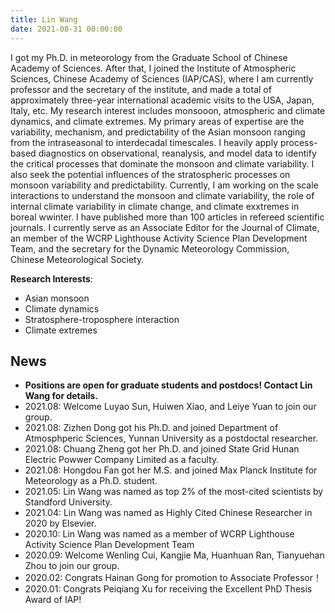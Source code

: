 ```yaml
---
title: Lin Wang
date: 2021-08-31 00:00:00
---
```


I got my Ph.D. in meteorology from the Graduate School of Chinese Academy of Sciences. After that, I joined the Institute of Atmospheric Sciences, Chinese Academy of Sciences (IAP/CAS), where I am currently professor and the secretary of the institute, and made a total of approximately three-year international academic visits to the USA, Japan, Italy, etc. My research interest includes monsooon, atmospheric and climate dynamics, and climate extremes. My primary areas of expertise are the variability, mechanism, and predictability of the Asian monsoon ranging from the intraseasonal to interdecadal timescales. I heavily apply process-based diagnostics on observational, reanalysis, and model data to identify the critical processes that dominate the monsoon and climate variability. I also seek the potential influences of the stratospheric processes on monsoon variability and predictability. Currently, I am working on the scale interactions to understand the monsoon and climate variability, the role of internal climate variability in climate change, and climate exxtremes in boreal wwinter. I have published more than 100 articles in refereed scientific journals. I currently serve as an Associate Editor for the Journal of Climate, an member of the WCRP Lighthouse Activity Science Plan Development Team, and the secretary for the Dynamic Meteorology Commission, Chinese Meteorological Society.

**Research Interests**: 
- Asian monsoon
- Climate dynamics
- Stratosphere-troposphere interaction
- Climate extremes

## News

- **Positions are open for graduate students and postdocs! Contact Lin Wang for details.**
- 2021.08: Welcome Luyao Sun, Huiwen Xiao, and Leiye Yuan to join our group.
- 2021.08: Zizhen Dong got his Ph.D. and joined Department of Atmosphperic Sciences, Yunnan University as a postdoctal researcher.
- 2021.08: Chuang Zheng got her Ph.D. and joined State Grid Hunan Electric Powwer Company Limited as a faculty.
- 2021.08: Hongdou Fan got her M.S. and joined Max Planck Institute for Meteorology as a Ph.D. student.
- 2021.05: Lin Wang was named as top 2% of the most-cited scientists by Standford University.
- 2021.04: Lin Wang was named as Highly Cited Chinese Researcher in 2020 by Elsevier.
- 2020.10: Lin Wang was named as a member of WCRP Lighthouse Activity Science Plan Development Team
- 2020.09: Welcome Wenling Cui, Kangjie Ma, Huanhuan Ran, Tianyuehan Zhou to join our group.
- 2020.02: Congrats Hainan Gong for promotion to Associate Professor！
- 2020.01: Congrats Peiqiang Xu for receiving the Excellent PhD Thesis Award of IAP!
